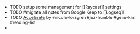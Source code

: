 - TODO setup some management for [[Raycast]] settings
- TODO #migrate all notes from Google Keep to [[Logseq]]
- TODO [Accelerate](https://www.amazon.in/Accelerate-Software-Performing-Technology-Organizations/dp/1942788339) by #nicole-forsgren #jez-humble #gene-kim #reading-list
-